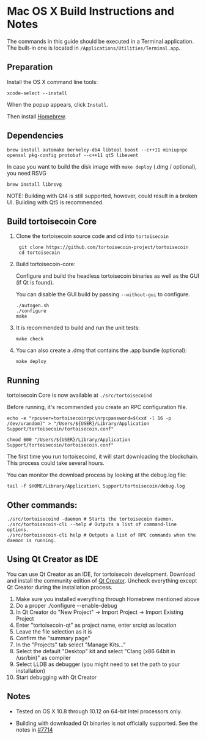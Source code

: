 Mac OS X Build Instructions and Notes
====================================
The commands in this guide should be executed in a Terminal application.
The built-in one is located in `/Applications/Utilities/Terminal.app`.

Preparation
-----------
Install the OS X command line tools:

`xcode-select --install`

When the popup appears, click `Install`.

Then install [Homebrew](http://brew.sh).

Dependencies
----------------------

    brew install automake berkeley-db4 libtool boost --c++11 miniupnpc openssl pkg-config protobuf --c++11 qt5 libevent

In case you want to build the disk image with `make deploy` (.dmg / optional), you need RSVG

    brew install librsvg

NOTE: Building with Qt4 is still supported, however, could result in a broken UI. Building with Qt5 is recommended.

Build tortoisecoin Core
------------------------

1. Clone the tortoisecoin source code and cd into `tortoisecoin`

        git clone https://github.com/tortoisecoin-project/tortoisecoin
        cd tortoisecoin

2.  Build tortoisecoin-core:

    Configure and build the headless tortoisecoin binaries as well as the GUI (if Qt is found).

    You can disable the GUI build by passing `--without-gui` to configure.

        ./autogen.sh
        ./configure
        make

3.  It is recommended to build and run the unit tests:

        make check

4.  You can also create a .dmg that contains the .app bundle (optional):

        make deploy

Running
-------

tortoisecoin Core is now available at `./src/tortoisecoind`

Before running, it's recommended you create an RPC configuration file.

    echo -e "rpcuser=tortoisecoinrpc\nrpcpassword=$(xxd -l 16 -p /dev/urandom)" > "/Users/${USER}/Library/Application Support/tortoisecoin/tortoisecoin.conf"

    chmod 600 "/Users/${USER}/Library/Application Support/tortoisecoin/tortoisecoin.conf"

The first time you run tortoisecoind, it will start downloading the blockchain. This process could take several hours.

You can monitor the download process by looking at the debug.log file:

    tail -f $HOME/Library/Application\ Support/tortoisecoin/debug.log

Other commands:
-------

    ./src/tortoisecoind -daemon # Starts the tortoisecoin daemon.
    ./src/tortoisecoin-cli --help # Outputs a list of command-line options.
    ./src/tortoisecoin-cli help # Outputs a list of RPC commands when the daemon is running.

Using Qt Creator as IDE
------------------------
You can use Qt Creator as an IDE, for tortoisecoin development.
Download and install the community edition of [Qt Creator](https://www.qt.io/download/).
Uncheck everything except Qt Creator during the installation process.

1. Make sure you installed everything through Homebrew mentioned above
2. Do a proper ./configure --enable-debug
3. In Qt Creator do "New Project" -> Import Project -> Import Existing Project
4. Enter "tortoisecoin-qt" as project name, enter src/qt as location
5. Leave the file selection as it is
6. Confirm the "summary page"
7. In the "Projects" tab select "Manage Kits..."
8. Select the default "Desktop" kit and select "Clang (x86 64bit in /usr/bin)" as compiler
9. Select LLDB as debugger (you might need to set the path to your installation)
10. Start debugging with Qt Creator

Notes
-----

* Tested on OS X 10.8 through 10.12 on 64-bit Intel processors only.

* Building with downloaded Qt binaries is not officially supported. See the notes in [#7714](https://github.com/bitcoin/bitcoin/issues/7714)
